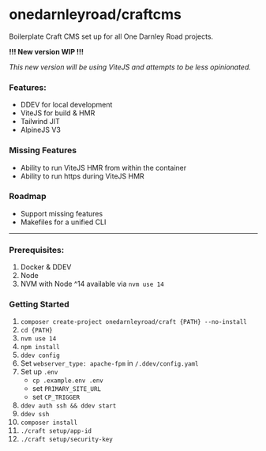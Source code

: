 # onedarnleyroad/craftcms

Boilerplate Craft CMS set up for all One Darnley Road projects.

**!!! New version WIP !!!**

_This new version will be using ViteJS and attempts to be less opinionated._

### Features:

- DDEV for local development
- ViteJS for build & HMR
- Tailwind JIT
- AlpineJS V3

### Missing Features

- Ability to run ViteJS HMR from within the container
- Ability to run https during ViteJS HMR

### Roadmap

- Support missing features
- Makefiles for a unified CLI

---

### Prerequisites:

1. Docker & DDEV
1. Node
1. NVM with Node ^14 available via `nvm use 14`

### Getting Started

1. `composer create-project onedarnleyroad/craft {PATH} --no-install`
1. `cd {PATH}`
1. `nvm use 14`
1. `npm install`
1. `ddev config`
1. Set `webserver_type: apache-fpm` in `/.ddev/config.yaml`
1. Set up `.env`
   - `cp .example.env .env`
   - set `PRIMARY_SITE_URL`
   - set `CP_TRIGGER`
1. `ddev auth ssh && ddev start`
1. `ddev ssh`
1. `composer install`
1. `./craft setup/app-id`
1. `./craft setup/security-key`
